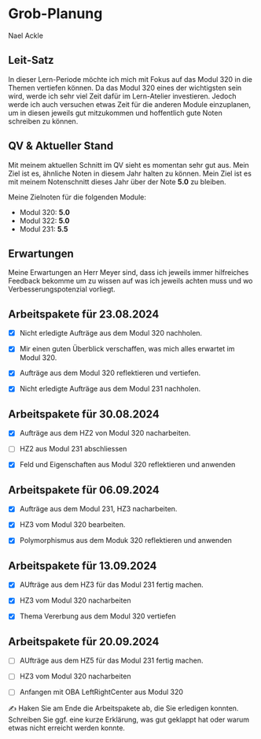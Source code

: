 # Grob-Planung

Nael Ackle


## Leit-Satz

In dieser Lern-Periode möchte ich mich mit Fokus auf das Modul 320 in die Themen vertiefen können. Da das Modul 320 eines der wichtigsten sein wird, werde ich sehr viel Zeit dafür im Lern-Atelier investieren. Jedoch werde ich auch versuchen etwas Zeit für die anderen Module einzuplanen, um in diesen jeweils gut mitzukommen und hoffentlich gute Noten schreiben zu können.

## QV & Aktueller Stand

Mit meinem aktuellen Schnitt im QV sieht es momentan sehr gut aus. Mein Ziel ist es, ähnliche Noten in diesem Jahr halten zu können. Mein Ziel ist es mit meinem Notenschnitt dieses Jahr über der Note **5.0** zu bleiben. 

Meine Zielnoten für die folgenden Module:
- Modul 320: **5.0**
- Modul 322: **5.0**
- Modul 231: **5.5**


## Erwartungen

Meine Erwartungen an Herr Meyer sind, dass ich jeweils immer hilfreiches Feedback bekomme um zu wissen auf was ich jeweils achten muss und wo Verbesserungspotenzial vorliegt.

## Arbeitspakete für 23.08.2024


- [x] Nicht erledigte Aufträge aus dem Modul 320 nachholen.

- [x] Mir einen guten Überblick verschaffen, was mich alles erwartet im Modul 320.

- [x] Aufträge aus dem Modul 320 reflektieren und vertiefen.

- [x] Nicht erledigte Aufträge aus dem Modul 231 nachholen.



## Arbeitspakete für 30.08.2024

- [x] Aufträge aus dem HZ2 von Modul 320 nacharbeiten.
- [ ] HZ2 aus Modul 231 abschliessen
- [x] Feld und Eigenschaften aus Modul 320 reflektieren und anwenden



## Arbeitspakete für 06.09.2024

- [x] Aufträge aus dem Modul 231, HZ3 nacharbeiten.
- [x] HZ3 vom Modul 320 bearbeiten.
- [x] Polymorphismus aus dem Moduk 320 reflektieren und anwenden



## Arbeitspakete für 13.09.2024

- [x] AUfträge aus dem HZ3 für das Modul 231 fertig machen.
- [x] HZ3 vom Modul 320 nacharbeiten
- [x] Thema Vererbung aus dem Modul 320 vertiefen


## Arbeitspakete für 20.09.2024

- [ ] AUfträge aus dem HZ5 für das Modul 231 fertig machen.
- [ ] HZ3 vom Modul 320 nacharbeiten
- [ ] Anfangen mit OBA LeftRightCenter aus Modul 320




✍️  Haken Sie am Ende die Arbeitspakete ab, die Sie erledigen konnten. Schreiben Sie ggf. eine kurze Erklärung, was gut geklappt hat oder warum etwas nicht erreicht werden konnte.
